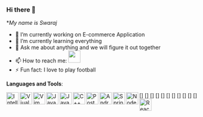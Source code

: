 ### Hi there 👋


**My name is Swaraj*

- 🔭 I’m currently working on E-commerce Application
- 🌱 I’m currently learning everything
- 💬 Ask me about anything and we will figure it out together
- 📫 How to reach me:  [<img height="32" width="32" src="https://simpleicons.org/icons/linkedin.svg" />](linkedin.com/in/swaraj-deshmukh)
- ⚡ Fun fact: I love to play football


**Languages and Tools**:

 [<img align="left" alt="IntelliJ IDEA"  height="32" width="32" src="https://simpleicons.org/icons/intellijidea.svg" />]
 [<img align="left" alt="Viual Studio Code"  height="32" width="32" src="https://simpleicons.org/icons/visualstudiocode.svg" />]
 [<img align="left" alt="Vim"  height="32" width="32" src="https://simpleicons.org/icons/vim.svg" />]
  [<img align="left" alt="Java"  height="32" width="32" src="https://simpleicons.org/icons/java.svg" />]
  [<img align="left" alt="JavaScript"  height="32" width="32" src="https://simpleicons.org/icons/javascript.svg" />]
  [<img align="left" alt="C++"  height="32" width="32" src="https://simpleicons.org/icons/cplusplus.svg" />]
  [<img align="left" alt="PostgreSql"  height="32" width="32" src="https://simpleicons.org/icons/postgresql.svg" />]
   [<img align="left" alt="Android  Studio"  height="32" width="32" src="https://simpleicons.org/icons/android.svg" />]
    [<img align="left" alt="Spring"  height="32" width="32" src="https://simpleicons.org/icons/spring.svg" />]
     [<img align="left" alt="NodeJs"  height="32" width="32" src="https://simpleicons.org/icons/node-dot-js.svg" />]
      [<img align="left" alt="ReactNative"  height="32" width="32" src="https://simpleicons.org/icons/react.svg" />]
